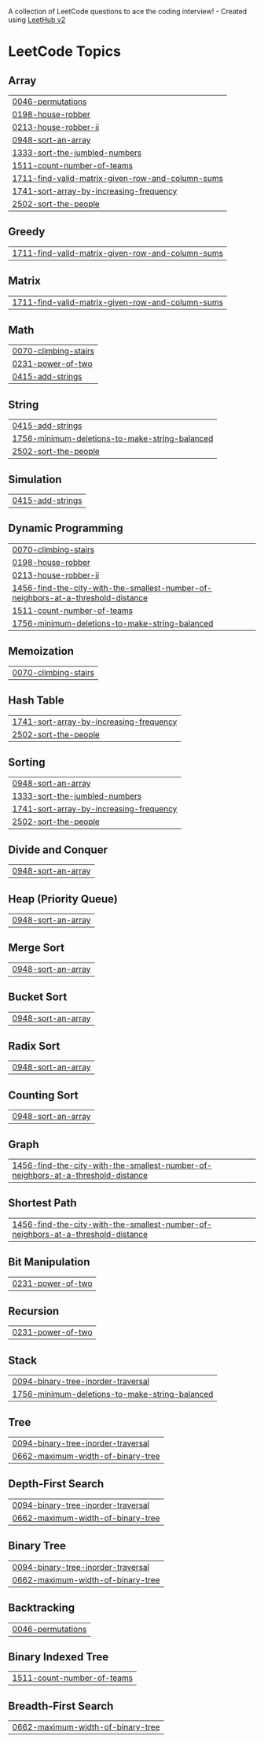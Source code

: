 A collection of LeetCode questions to ace the coding interview! - Created using [LeetHub v2](https://github.com/arunbhardwaj/LeetHub-2.0)
<!---LeetCode Topics Start-->
# LeetCode Topics
## Array
|  |
| ------- |
| [0046-permutations](https://github.com/JaivalBuchara/Leetcode-Solutions/tree/master/0046-permutations) |
| [0198-house-robber](https://github.com/JaivalBuchara/Leetcode-Solutions/tree/master/0198-house-robber) |
| [0213-house-robber-ii](https://github.com/JaivalBuchara/Leetcode-Solutions/tree/master/0213-house-robber-ii) |
| [0948-sort-an-array](https://github.com/JaivalBuchara/Leetcode-Solutions/tree/master/0948-sort-an-array) |
| [1333-sort-the-jumbled-numbers](https://github.com/JaivalBuchara/Leetcode-Solutions/tree/master/1333-sort-the-jumbled-numbers) |
| [1511-count-number-of-teams](https://github.com/JaivalBuchara/Leetcode-Solutions/tree/master/1511-count-number-of-teams) |
| [1711-find-valid-matrix-given-row-and-column-sums](https://github.com/JaivalBuchara/Leetcode-Solutions/tree/master/1711-find-valid-matrix-given-row-and-column-sums) |
| [1741-sort-array-by-increasing-frequency](https://github.com/JaivalBuchara/Leetcode-Solutions/tree/master/1741-sort-array-by-increasing-frequency) |
| [2502-sort-the-people](https://github.com/JaivalBuchara/Leetcode-Solutions/tree/master/2502-sort-the-people) |
## Greedy
|  |
| ------- |
| [1711-find-valid-matrix-given-row-and-column-sums](https://github.com/JaivalBuchara/Leetcode-Solutions/tree/master/1711-find-valid-matrix-given-row-and-column-sums) |
## Matrix
|  |
| ------- |
| [1711-find-valid-matrix-given-row-and-column-sums](https://github.com/JaivalBuchara/Leetcode-Solutions/tree/master/1711-find-valid-matrix-given-row-and-column-sums) |
## Math
|  |
| ------- |
| [0070-climbing-stairs](https://github.com/JaivalBuchara/Leetcode-Solutions/tree/master/0070-climbing-stairs) |
| [0231-power-of-two](https://github.com/JaivalBuchara/Leetcode-Solutions/tree/master/0231-power-of-two) |
| [0415-add-strings](https://github.com/JaivalBuchara/Leetcode-Solutions/tree/master/0415-add-strings) |
## String
|  |
| ------- |
| [0415-add-strings](https://github.com/JaivalBuchara/Leetcode-Solutions/tree/master/0415-add-strings) |
| [1756-minimum-deletions-to-make-string-balanced](https://github.com/JaivalBuchara/Leetcode-Solutions/tree/master/1756-minimum-deletions-to-make-string-balanced) |
| [2502-sort-the-people](https://github.com/JaivalBuchara/Leetcode-Solutions/tree/master/2502-sort-the-people) |
## Simulation
|  |
| ------- |
| [0415-add-strings](https://github.com/JaivalBuchara/Leetcode-Solutions/tree/master/0415-add-strings) |
## Dynamic Programming
|  |
| ------- |
| [0070-climbing-stairs](https://github.com/JaivalBuchara/Leetcode-Solutions/tree/master/0070-climbing-stairs) |
| [0198-house-robber](https://github.com/JaivalBuchara/Leetcode-Solutions/tree/master/0198-house-robber) |
| [0213-house-robber-ii](https://github.com/JaivalBuchara/Leetcode-Solutions/tree/master/0213-house-robber-ii) |
| [1456-find-the-city-with-the-smallest-number-of-neighbors-at-a-threshold-distance](https://github.com/JaivalBuchara/Leetcode-Solutions/tree/master/1456-find-the-city-with-the-smallest-number-of-neighbors-at-a-threshold-distance) |
| [1511-count-number-of-teams](https://github.com/JaivalBuchara/Leetcode-Solutions/tree/master/1511-count-number-of-teams) |
| [1756-minimum-deletions-to-make-string-balanced](https://github.com/JaivalBuchara/Leetcode-Solutions/tree/master/1756-minimum-deletions-to-make-string-balanced) |
## Memoization
|  |
| ------- |
| [0070-climbing-stairs](https://github.com/JaivalBuchara/Leetcode-Solutions/tree/master/0070-climbing-stairs) |
## Hash Table
|  |
| ------- |
| [1741-sort-array-by-increasing-frequency](https://github.com/JaivalBuchara/Leetcode-Solutions/tree/master/1741-sort-array-by-increasing-frequency) |
| [2502-sort-the-people](https://github.com/JaivalBuchara/Leetcode-Solutions/tree/master/2502-sort-the-people) |
## Sorting
|  |
| ------- |
| [0948-sort-an-array](https://github.com/JaivalBuchara/Leetcode-Solutions/tree/master/0948-sort-an-array) |
| [1333-sort-the-jumbled-numbers](https://github.com/JaivalBuchara/Leetcode-Solutions/tree/master/1333-sort-the-jumbled-numbers) |
| [1741-sort-array-by-increasing-frequency](https://github.com/JaivalBuchara/Leetcode-Solutions/tree/master/1741-sort-array-by-increasing-frequency) |
| [2502-sort-the-people](https://github.com/JaivalBuchara/Leetcode-Solutions/tree/master/2502-sort-the-people) |
## Divide and Conquer
|  |
| ------- |
| [0948-sort-an-array](https://github.com/JaivalBuchara/Leetcode-Solutions/tree/master/0948-sort-an-array) |
## Heap (Priority Queue)
|  |
| ------- |
| [0948-sort-an-array](https://github.com/JaivalBuchara/Leetcode-Solutions/tree/master/0948-sort-an-array) |
## Merge Sort
|  |
| ------- |
| [0948-sort-an-array](https://github.com/JaivalBuchara/Leetcode-Solutions/tree/master/0948-sort-an-array) |
## Bucket Sort
|  |
| ------- |
| [0948-sort-an-array](https://github.com/JaivalBuchara/Leetcode-Solutions/tree/master/0948-sort-an-array) |
## Radix Sort
|  |
| ------- |
| [0948-sort-an-array](https://github.com/JaivalBuchara/Leetcode-Solutions/tree/master/0948-sort-an-array) |
## Counting Sort
|  |
| ------- |
| [0948-sort-an-array](https://github.com/JaivalBuchara/Leetcode-Solutions/tree/master/0948-sort-an-array) |
## Graph
|  |
| ------- |
| [1456-find-the-city-with-the-smallest-number-of-neighbors-at-a-threshold-distance](https://github.com/JaivalBuchara/Leetcode-Solutions/tree/master/1456-find-the-city-with-the-smallest-number-of-neighbors-at-a-threshold-distance) |
## Shortest Path
|  |
| ------- |
| [1456-find-the-city-with-the-smallest-number-of-neighbors-at-a-threshold-distance](https://github.com/JaivalBuchara/Leetcode-Solutions/tree/master/1456-find-the-city-with-the-smallest-number-of-neighbors-at-a-threshold-distance) |
## Bit Manipulation
|  |
| ------- |
| [0231-power-of-two](https://github.com/JaivalBuchara/Leetcode-Solutions/tree/master/0231-power-of-two) |
## Recursion
|  |
| ------- |
| [0231-power-of-two](https://github.com/JaivalBuchara/Leetcode-Solutions/tree/master/0231-power-of-two) |
## Stack
|  |
| ------- |
| [0094-binary-tree-inorder-traversal](https://github.com/JaivalBuchara/Leetcode-Solutions/tree/master/0094-binary-tree-inorder-traversal) |
| [1756-minimum-deletions-to-make-string-balanced](https://github.com/JaivalBuchara/Leetcode-Solutions/tree/master/1756-minimum-deletions-to-make-string-balanced) |
## Tree
|  |
| ------- |
| [0094-binary-tree-inorder-traversal](https://github.com/JaivalBuchara/Leetcode-Solutions/tree/master/0094-binary-tree-inorder-traversal) |
| [0662-maximum-width-of-binary-tree](https://github.com/JaivalBuchara/Leetcode-Solutions/tree/master/0662-maximum-width-of-binary-tree) |
## Depth-First Search
|  |
| ------- |
| [0094-binary-tree-inorder-traversal](https://github.com/JaivalBuchara/Leetcode-Solutions/tree/master/0094-binary-tree-inorder-traversal) |
| [0662-maximum-width-of-binary-tree](https://github.com/JaivalBuchara/Leetcode-Solutions/tree/master/0662-maximum-width-of-binary-tree) |
## Binary Tree
|  |
| ------- |
| [0094-binary-tree-inorder-traversal](https://github.com/JaivalBuchara/Leetcode-Solutions/tree/master/0094-binary-tree-inorder-traversal) |
| [0662-maximum-width-of-binary-tree](https://github.com/JaivalBuchara/Leetcode-Solutions/tree/master/0662-maximum-width-of-binary-tree) |
## Backtracking
|  |
| ------- |
| [0046-permutations](https://github.com/JaivalBuchara/Leetcode-Solutions/tree/master/0046-permutations) |
## Binary Indexed Tree
|  |
| ------- |
| [1511-count-number-of-teams](https://github.com/JaivalBuchara/Leetcode-Solutions/tree/master/1511-count-number-of-teams) |
## Breadth-First Search
|  |
| ------- |
| [0662-maximum-width-of-binary-tree](https://github.com/JaivalBuchara/Leetcode-Solutions/tree/master/0662-maximum-width-of-binary-tree) |
<!---LeetCode Topics End-->